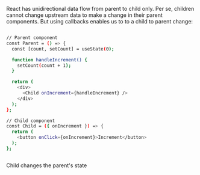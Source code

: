 React has unidirectional data flow from parent to child only. Per se, children cannot change upstream data to make a change in their parent components. But using callbacks enables us to to a child to parent change:

```sh

// Parent component
const Parent = () => {
  const [count, setCount] = useState(0);

  function handleIncrement() {
    setCount(count + 1);
  }

  return (
    <div>
      <Child onIncrement={handleIncrement} />
    </div>
  );
};

// Child component
const Child = ({ onIncrement }) => {
  return (
    <button onClick={onIncrement}>Increment</button>
  );
};



```

Child changes the parent's state

